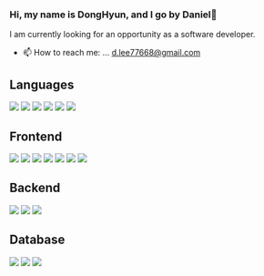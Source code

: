 ### Hi, my name is DongHyun, and I go by Daniel👋

I am currently looking for an opportunity as a software developer.
- 📫 How to reach me: ... d.lee77668@gmail.com


Languages
--------------------------------------------------------------
<img src="https://img.shields.io/badge/javascript-F7DF1E?style=for-the-badge&logo=javascript&logoColor=black"> <img src="https://img.shields.io/badge/typescript-3178C6?style=for-the-badge&logo=typescript&logoColor=black">
<img src="https://img.shields.io/badge/c-A8B9CC?style=for-the-badge&logo=c&logoColor=white">
<img src="https://img.shields.io/badge/-C%23-239120?style=for-the-badge&logo=Csharp&logoColor=white">
<img src="https://img.shields.io/badge/c++-00599C?style=for-the-badge&logo=c%2B%2B&logoColor=white">
<img src="https://img.shields.io/badge/java-007396?style=for-the-badge&logo=java&logoColor=white">

Frontend
--------------------------------------------------------------
<img src="https://img.shields.io/badge/react-000000?style=for-the-badge&logo=react&logoColor="> <img src="https://img.shields.io/badge/react Native-000000?style=for-the-badge&logo=react&logoColor=white">
<img src="https://img.shields.io/badge/tailwind css-06B6D4?style=for-the-badge&logo=tailwindcss&logoColor=black">
<img src="https://img.shields.io/badge/angular.js-DD0031?style=for-the-badge&logo=angularjs&logoColor=white">
<img src="https://img.shields.io/badge/vue.js-4FC08D?style=for-the-badge&logo=vue.js&logoColor=white">
<img src="https://img.shields.io/badge/html5-E34F26?style=for-the-badge&logo=html5&logoColor=white">
<img src="https://img.shields.io/badge/css3-1572B6?style=for-the-badge&logo=css3&logoColor=white">

Backend
--------------------------------------------------------------
<img src="https://img.shields.io/badge/node.js-339933?style=for-the-badge&logo=Node.js&logoColor=white"> <img src="https://img.shields.io/badge/.net-512BD4?style=for-the-badge&logo=.net&logoColor=white">
<img src="https://img.shields.io/badge/GraphQL-E10098.svg?style=for-the-badge&logo=GraphQL&logoColor=white">

Database
--------------------------------------------------------------
<img src="https://img.shields.io/badge/firebase-FFCA28?style=for-the-badge&logo=firebase&logoColor=black"> <img src="https://img.shields.io/badge/mysql-4479A1?style=for-the-badge&logo=mysql&logoColor=white">
<img src="https://img.shields.io/badge/mongoDB-47A248?style=for-the-badge&logo=MongoDB&logoColor=white">




<!--
**donghyunlee-daniel/donghyunlee-daniel** is a ✨ _special_ ✨ repository because its `README.md` (this file) appears on your GitHub profile.

Here are some ideas to get you started:

- 🔭 I’m currently working on ...
- 🌱 I’m currently learning ...
- 👯 I’m looking to collaborate on ...
- 🤔 I’m looking for help with ...
- 💬 Ask me about ...
- 📫 How to reach me: ...
- 😄 Pronouns: ...
- ⚡ Fun fact: ...
-->
